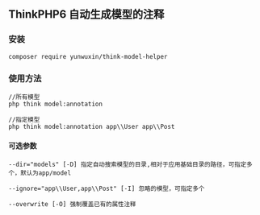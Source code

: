 ## ThinkPHP6 自动生成模型的注释

### 安装

~~~
composer require yunwuxin/think-model-helper
~~~

### 使用方法

~~~
//所有模型
php think model:annotation

//指定模型
php think model:annotation app\\User app\\Post
~~~

#### 可选参数
~~~
--dir="models" [-D] 指定自动搜索模型的目录,相对于应用基础目录的路径，可指定多个，默认为app/model

--ignore="app\\User,app\\Post" [-I] 忽略的模型，可指定多个

--overwrite [-O] 强制覆盖已有的属性注释
~~~
